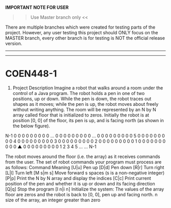 


****IMPORTANT NOTE FOR USER****
>> Use Master branch only <<

There are multiple branches which were created for testing parts of the project. However,
any user testing this project should ONLY focus on the MASTER branch, every other branch is 
for testing is NOT the official release version.

*******************************************************************************************************
*******************************************************************************************************

# COEN448-1

1. Project Description
Imagine a robot that walks around a room under the control of a Java program. The robot holds
a pen in one of two positions, up or down. While the pen is down, the robot traces out shapes as
it moves; while the pen is up, the robot moves about freely without writing anything. The room
will be represented by an N by N array called floor that is initialized to zeros. Initially the robot is
at position [0, 0] of the floor, its pen is up, and is facing north (as shown in the below figure).

N-1 0 0 0 0 0 0 0 0 0
… 0 0 0 0 0 0 0 0 0
… 0 0 0 0 0 0 0 0 0
5 0 0 0 0 0 0 0 0 0
4 0 0 0 0 0 0 0 0 0
3 0 0 0 0 0 0 0 0 0
2 0 0 0 0 0 0 0 0 0
1 0 0 0 0 0 0 0 0 0
0 ▲ 0 0 0 0 0 0 0 0
0 1 2 3 4 5 … … N-1

The robot moves around the floor (i.e. the array) as it receives commands from the user. The
set of robot commands your program must process are as follows:
Command Meaning
[U|u] Pen up
[D|d] Pen down
[R|r] Turn right
[L|l] Turn left
[M s|m s] Move forward s spaces (s is a non-negative integer)
[P|p] Print the N by N array and display the indices
[C|c] Print current position of the pen and whether it is up or down and its
facing direction
[Q|q] Stop the program
[I n|i n] Initialize the system: The values of the array floor are zeros and the robot
is back to [0, 0], pen up and facing north. n size of the array, an integer
greater than zero 
